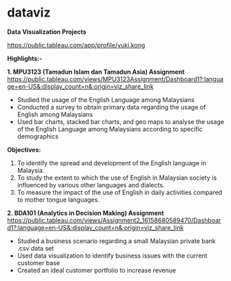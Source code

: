 # dataviz
**Data Visualization Projects**

https://public.tableau.com/app/profile/yuki.kong


**Highlights:-**

**1. MPU3123 (Tamadun Islam dan Tamadun Asia) Assignment**
https://public.tableau.com/views/MPU3123Assignment/Dashboard1?:language=en-US&:display_count=n&:origin=viz_share_link
- Studied the usage of the English Language among Malaysians
- Conducted a survey to obtain primary data regarding the usage of English among Malaysians
- Used bar charts, stacked bar charts, and geo maps to analyse the usage of the English Language among Malaysians according to specific demographics

**Objectives:**
1. To identify the spread and development of the English language in Malaysia.
2. To study the extent to which the use of English in Malaysian society is influenced by various other languages and dialects.
3. To measure the impact of the use of English in daily activities compared to mother tongue languages.

**2. BDA101 (Analytics in Decision Making) Assignment**
https://public.tableau.com/views/Assignment2_16158680589470/Dashboard1?:language=en-US&:display_count=n&:origin=viz_share_link
- Studied a business scenario regarding a small Malaysian private bank .csv data set
- Used data visualization to identify business issues with the current customer base
- Created an ideal customer portfolio to increase revenue
